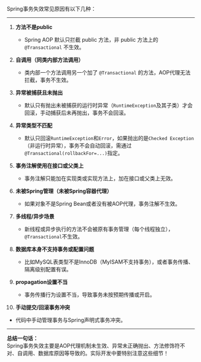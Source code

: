 Spring事务失效常见原因有以下几种：

---

1. **方法不是public**
   - Spring AOP 默认只拦截 public 方法，非 public 方法上的 `@Transactional` 不生效。

2. **自调用（同类内部方法调用）**
   - 类内部一个方法调用另一个加了 `@Transactional` 的方法，AOP代理无法拦截，事务不生效。

3. **异常被捕获且未抛出**
   - 默认只有抛出未被捕获的运行时异常（`RuntimeException`及其子类）才会回滚，手动捕获后未再抛出，事务不会回滚。

4. **异常类型不匹配**
   - 默认只回滚`RuntimeException`和`Error`，如果抛出的是`Checked Exception`（非运行时异常），事务不会自动回滚，需通过`@Transactional(rollbackFor=...)`指定。

5. **事务注解使用在接口或父类上**
   - 事务注解只能加在实现类或实现方法上，加在接口或父类上无效。

6. **未被Spring管理（未被Spring容器代理）**
   - 如果对象不是Spring Bean或者没有被AOP代理，事务注解不生效。

7. **多线程/异步场景**
   - 新线程或异步执行的方法不会被原有事务管理（每个线程独立），`@Transactional`不生效。

8. **数据库本身不支持事务或配置问题**
   - 比如MySQL表类型不是InnoDB（MyISAM不支持事务），或者事务传播、隔离级别配置有误。

9. **propagation设置不当**
   - 事务传播行为设置不当，导致事务未按预期传播或开启。

10. **手动提交/回滚事务冲突**
   - 代码中手动管理事务与Spring声明式事务冲突。

---

**总结一句话：**  
Spring事务失效主要是AOP代理机制未生效、异常未正确抛出、方法修饰符不对、自调用、数据库原因等导致的。实际开发中要特别注意这些细节！
